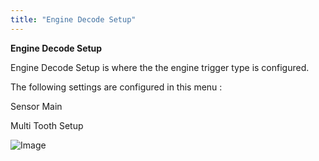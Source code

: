 ```yaml
---
title: "Engine Decode Setup"
---
```


**Engine Decode Setup**


Engine Decode Setup is where the the engine trigger type is configured. &nbsp;

The following settings are configured in this menu :


Sensor Main

Multi Tooth Setup


![Image](</lib/AA main10.jpg>)


